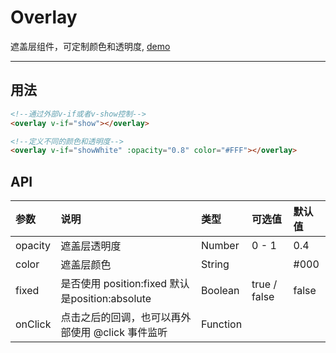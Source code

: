 # Overlay

遮盖层组件，可定制颜色和透明度, [demo](https://myronliu347.github.io/vue-carbon/#!/overlay)

----

## 用法

```html
<!--通过外部v-if或者v-show控制-->
<overlay v-if="show"></overlay>

<!--定义不同的颜色和透明度-->
<overlay v-if="showWhite" :opacity="0.8" color="#FFF"></overlay>
```

## API

| 参数 | 说明 |	类型 | 可选值 | 默认值 |
| :---- | :---- | :---- | :---- | :---- |
| opacity | 遮盖层透明度 | Number | 0 - 1 | 0.4 |
| color | 遮盖层颜色 | String |   | #000  |
| fixed | 是否使用 position:fixed 默认是position:absolute | Boolean | true / false | false |
| onClick | 点击之后的回调，也可以再外部使用 @click 事件监听 | Function |        |     |

